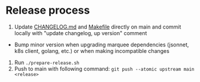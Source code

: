 # Release process

1. Update [CHANGELOG.md](../CHANGELOG.md) and [Makefile](../Makefile) directly on main and commit locally with "update changelog, up version" comment
  * Bump minor version when upgrading marquee dependencies (jsonnet, k8s client, golang, etc.) or when making incompatible changes
1. Run `./prepare-release.sh`
1. Push to main with following command: `git push --atomic upstream main <release>`
